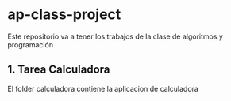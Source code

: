 # ap-class-project
Este repositorio va a tener los trabajos de la clase de algoritmos y programación

## 1. Tarea Calculadora
El folder calculadora contiene la aplicacion de calculadora
